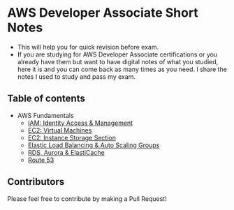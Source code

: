# AWS Developer Associate Short Notes

- This will help you for quick revision before exam.
- If you are studying for AWS Developer Associate certifications or you already have them but want to have digital notes of what you studied, here it is and you can come back as many times as you need. I share the notes I used to study and pass my exam.

## Table of contents

- AWS Fundamentals
  - [IAM: Identity Access & Management](aws-fundamentals/iam.md)
  - [EC2: Virtual Machines](aws-fundamentals/ec2.md)
  - [EC2: Instance Storage Section](aws-fundamentals/ec2_storage.md)
  - [Elastic Load Balancing & Auto Scaling Groups](aws-fundamentals/elb_asg.md)
  - [RDS, Aurora & ElastiCache](aws-fundamentals/rds_aurora_elasti_cache.md)
  - [Route 53](aws-fundamentals/route_53.md)

## Contributors

Please feel free to contribute by making a Pull Request!
